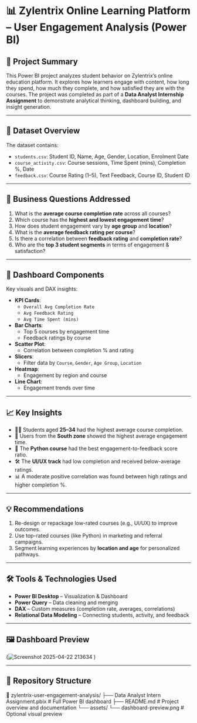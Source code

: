 # 📊 Zylentrix Online Learning Platform – User Engagement Analysis (Power BI)

## 🧠 Project Summary

This Power BI project analyzes student behavior on Zylentrix’s online education platform. It explores how learners engage with content, how long they spend, how much they complete, and how satisfied they are with the courses. The project was completed as part of a **Data Analyst Internship Assignment** to demonstrate analytical thinking, dashboard building, and insight generation.

---

## 📁 Dataset Overview

The dataset contains:
- `students.csv`: Student ID, Name, Age, Gender, Location, Enrolment Date
- `course_activity.csv`: Course sessions, Time Spent (mins), Completion %, Date
- `feedback.csv`: Course Rating (1–5), Text Feedback, Course ID, Student ID

---

## 🎯 Business Questions Addressed

1. What is the **average course completion rate** across all courses?
2. Which course has the **highest and lowest engagement time**?
3. How does student engagement vary by **age group** and **location**?
4. What is the **average feedback rating per course**?
5. Is there a correlation between **feedback rating** and **completion rate**?
6. Who are the **top 3 student segments** in terms of engagement & satisfaction?

---

## 🧪 Dashboard Components

Key visuals and DAX insights:
- **KPI Cards**:  
  - `Overall Avg Completion Rate`  
  - `Avg Feedback Rating`  
  - `Avg Time Spent (mins)`
- **Bar Charts**:
  - Top 5 courses by engagement time
  - Feedback ratings by course
- **Scatter Plot**:
  - Correlation between completion % and rating
- **Slicers**:
  - Filter data by `Course`, `Gender`, `Age Group`, `Location`
- **Heatmap**:
  - Engagement by region and course
- **Line Chart**:
  - Engagement trends over time

---

## 📈 Key Insights

- 👩‍🎓 Students aged **25–34** had the highest average course completion.
- 🧭 Users from the **South zone** showed the highest average engagement time.
- 📘 The **Python course** had the best engagement-to-feedback score ratio.
- 🛠️ The **UI/UX track** had low completion and received below-average ratings.
- 📊 A moderate positive correlation was found between high ratings and higher completion %.

---

## 💡 Recommendations

1. Re-design or repackage low-rated courses (e.g., UI/UX) to improve outcomes.
2. Use top-rated courses (like Python) in marketing and referral campaigns.
3. Segment learning experiences by **location and age** for personalized pathways.

---

## 🛠️ Tools & Technologies Used

- **Power BI Desktop** – Visualization & Dashboard
- **Power Query** – Data cleaning and merging
- **DAX** – Custom measures (completion rate, averages, correlations)
- **Relational Data Modeling** – Connecting students, activity, and feedback

---

## 🖼️ Dashboard Preview
 (![Screenshot 2025-04-22 213634](https://github.com/user-attachments/assets/df8708a0-9856-4679-a497-07292e4da1dc)
)

---

## 📂 Repository Structure
📁 zylentrix-user-engagement-analysis/
├── Data Analyst Intern Assignment.pbix     # Full Power BI dashboard
├── README.md                               # Project overview and documentation
└── assets/
    └── dashboard-preview.png               # Optional visual preview


